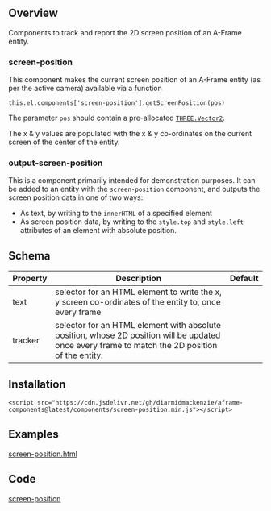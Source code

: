 ## Overview

Components to track and report the 2D screen position of an A-Frame entity.



### screen-position

This component makes the current screen position of an A-Frame entity (as per the active camera) available via a function 

`this.el.components['screen-position'].getScreenPosition(pos)`

The parameter `pos` should contain a pre-allocated [`THREE.Vector2`](https://threejs.org/docs/index.html?q=vector2#api/en/math/Vector2).

The x & y values are populated with the x & y co-ordinates on the current screen of the center of the entity.



### output-screen-position

This is a component primarily intended for demonstration purposes.  It can be added to an entity with the `screen-position` component, and outputs the screen position data in one of two ways:

- As text, by writing to the `innerHTML` of a specified element
- As screen position data, by writing to the `style.top` and `style.left` attributes of an element with absolute position.



## Schema

| Property | Description                                                  | Default |
| -------- | ------------------------------------------------------------ | ------- |
| text     | selector for an HTML element to write the x, y screen co-ordinates of the entity to, once every frame |         |
| tracker  | selector for an HTML element with absolute position, whose 2D position will be updated once every frame to match the 2D position of the entity. |         |



## Installation

```
<script src="https://cdn.jsdelivr.net/gh/diarmidmackenzie/aframe-components@latest/components/screen-position.min.js"></script>
```


## Examples

[screen-position.html](https://diarmidmackenzie.github.io/aframe-components/component-usage/screen-position.html)



## Code

[screen-position](https://github.com/diarmidmackenzie/aframe-components/blob/main/components/screen-position/index.js)